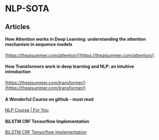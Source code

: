 # NLP-SOTA

## Articles

####  How Attention works in Deep Learning: understanding the attention mechanism in sequence models

[https://theaisummer.com/attention/](https://theaisummer.com/attention/)

#### How Transformers work in deep learning and NLP: an intuitive introduction

[https://theaisummer.com/transformer/](https://theaisummer.com/transformer/)

#### A Wonderful Course on github - must read
[NLP Course | For You](https://lena-voita.github.io/nlp_course.html#preview_word_emb)

#### BiLSTM CRF Tensorflow Implementation
[BiLSTM CRF Tensorflow Implementation](https://github.com/rguthrie3/DeepLearningForNLPInPytorch/blob/master/Deep%20Learning%20for%20Natural%20Language%20Processing%20with%20Pytorch.ipynb)
